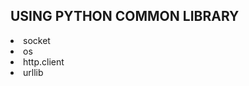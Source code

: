 <b>USING PYTHON COMMON LIBRARY</b>
---
<li>socket</li>
<li>os</li>
<li>http.client</li>
<li>urllib</li>